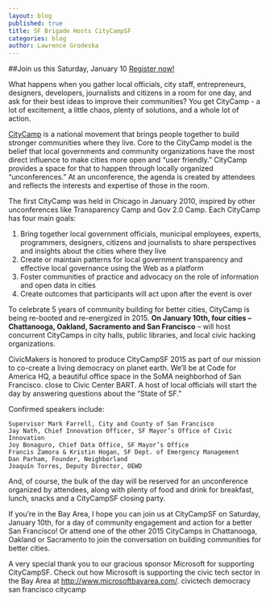 ```yaml
---
layout: blog
published: true
title: SF Brigade Hosts CityCampSF
categories: blog
author: Lawrence Grodeska
---
```


##Join us this Saturday, January 10 [Register now!](https://www.eventbrite.com/e/citycampsf-2015-tickets-13722252627)





What happens when you gather local officials, city staff, entrepreneurs, designers, developers, journalists and citizens in a room for one day, and ask for their best ideas to improve their communities? You get CityCamp - a lot of excitement, a little chaos, plenty of solutions, and a whole lot of action.

[CityCamp](http://citycamp.com/sf/) is a national movement that brings people together to build stronger communities where they live. Core to the CityCamp model is the belief that local governments and community organizations have the most direct influence to make cities more open and “user friendly.” CityCamp provides a space for that to happen through locally organized “unconferences.” At an unconference, the agenda is created by attendees and reflects the interests and expertise of those in the room.

The first CityCamp was held in Chicago in January 2010, inspired by other unconferences like Transparency Camp and Gov 2.0 Camp. Each CityCamp has four main goals:

1. Bring together local government officials, municipal employees, experts, programmers, designers, citizens and journalists to share perspectives and insights about the cities where they live
2. Create or maintain patterns for local government transparency and effective local governance using the Web as a platform
3. Foster communities of practice and advocacy on the role of information and open data in cities
4. Create outcomes that participants will act upon after the event is over

To celebrate 5 years of community building for better cities, CityCamp is being re-booted and re-energized in 2015. **On January 10th, four cities – Chattanooga, Oakland, Sacramento and San Francisco** – will host concurrent CityCamps in city halls, public libraries, and local civic hacking organizations.

CivicMakers is honored to produce CityCampSF 2015 as part of our mission to co-create a living democracy on planet earth. We’ll be at Code for America HQ, a beautiful office space in the SoMA neighborhod of San Francisco. close to Civic Center BART. A host of local officials will start the day by answering questions about the “State of SF.”

Confirmed speakers include:

    Supervisor Mark Farrell, City and County of San Francisco
    Jay Nath, Chief Innovation Officer, SF Mayor’s Office of Civic Innovation
    Joy Bonaguro, Chief Data Office, SF Mayor’s Office
    Francis Zamora & Kristin Hogan, SF Dept. of Emergency Management
    Dan Parham, Founder, Neighborland
    Joaquín Torres, Deputy Director, OEWD

And, of course, the bulk of the day will be reserved for an unconference organized by attendees, along with plenty of food and drink for breakfast, lunch, snacks and a CityCampSF closing party.

If you’re in the Bay Area, I hope you can join us at CityCampSF on Saturday, January 10th, for a day of community engagement and action for a better San Francisco! Or attend one of the other 2015 CityCamps in Chattanooga, Oakland or Sacramento to join the conversation on building communities for better cities.

A very special thank you to our gracious sponsor Microsoft for supporting CityCampSF. Check out how Microsoft is supporting the civic tech sector in the Bay Area at http://www.microsoftbayarea.com/.
civictech democracy san francisco citycamp